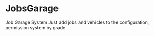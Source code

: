 # JobsGarage
Job Garage System Just add jobs and vehicles to the configuration, permission system by grade

